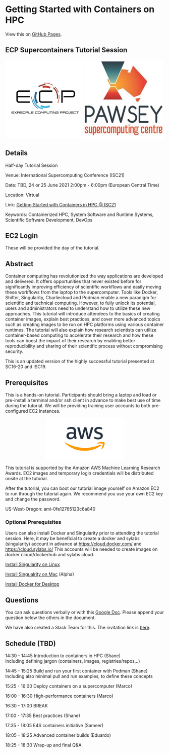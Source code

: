 
# Getting Started with Containers on HPC

View this on [GitHub Pages](https://supercontainers.github.io/isc-tutorial/).

## ECP Supercontainers Tutorial Session

<img src="fig/ecp.jpg" width="250"><img src="fig/pawsey.jpeg" width="250">

## Details

Half-day Tutorial Session

Venue: International Supercomputing Conference (ISC21)

Date: TBD, 24 or 25 June 2021 2:00pm - 6:00pm (European Central Time)

Location: Virtual

Link: [Getting Started with Containers in HPC @ ISC21](https://www.isc-hpc.com/)

Keywords: Containerized HPC, System Software and Runtime Systems, Scientific Software Development, DevOps

## EC2 Login

These will be provided the day of the tutorial.


## Abstract

Container computing has revolutionized the way applications are developed and delivered. It offers opportunities that never existed before for significantly improving efficiency of scientific workflows and easily moving these workflows from the laptop to the supercomputer. Tools like Docker, Shifter, Singularity, Charliecloud and Podman enable a new paradigm for scientific and technical computing. However, to fully unlock its potential, users and administrators need to understand how to utilize these new approaches. This tutorial will introduce attendees to the basics of creating container images, explain best practices, and cover more advanced topics such as creating images to be run on HPC platforms using various container runtimes. The tutorial will also explain how research scientists can utilize container-based computing to accelerate their research and how these tools can boost the impact of their research by enabling better reproducibility and sharing of their scientific process without compromising security. 

This is an updated version of the highly successful tutorial presented at SC16-20 and ISC19.

## Prerequisites

This is a hands-on tutorial. Participants should bring a laptop and load or pre-install a terminal and/or ssh client in advance to make best use of time during the tutorial.  We will be providing training user accounts to both pre-configured EC2 instances.

<div style="text-align:center"><img src="fig/AWS_logo.png" width="250"></div>

This tutorial is supported by the Amazon AWS Machine Learning Research Awards. EC2 images and temporary login credentials will be distributed onsite at the tutorial.

After the tutorial, you can boot our tutorial image yourself on Amazon EC2 to run through the tutorial again. We recommend you use your own EC2 key and change the password.

US-West-Oregon: ami-0fe12765123c6a840 


### Optional Prerequisites

Users can also install Docker and Singularity prior to attending the tutorial session. Here, it may be beneficial to create a docker and sylabs (singularity) account in advance at https://cloud.docker.com/ and https://cloud.sylabs.io/ This accounts will be needed to create images on docker cloud/dockerhub and sylabs cloud.

[Install Singularity on Linux](https://sylabs.io/guides/3.7/user-guide/)

[Install Singualrity on Mac](https://repo.sylabs.io/desktop/) (Alpha)

[Install Docker for Desktop](https://www.docker.com/products/docker-desktop)

## Questions

You can ask questions verbally or with this [Google Doc](https://docs.google.com/document/d/11gMZ-T7iA5XiRWPLYIqX7Gqv7RMb-NF9kzGYHrnOi04/edit?usp=sharing).
Please append your question below the others in the document.

We have also created a Slack Team for this.  The invitation link is [here](https://join.slack.com/t/hpc-containers/shared_invite/enQtODI3NzY1NDU4OTk5LTUxOTgyOWJmYjIwOWI5YWU2MzBhZDI3Zjc1YmZmMjAxZjgzYzk4ZWEwNmFlNzlkOWI0MGNlZDNlMTBhYTBlOWY).

## Schedule (TBD)

14:30 - 14:45 Introduction to containers in HPC (Shane)  
Including defining jargon (containers, images, registries/repos,..)  

14:45 - 15:25 Build and run your first container with Podman (Shane)  
Including also minimal pull and run examples, to define these concepts  

15:25 - 16:00 Deploy containers on a supercomputer (Marco)  

16:00 - 16:30 High-performance containers (Marco)  

16:30 - 17:00 BREAK

17:00 - 17:35 Best practices (Shane)  

17:35 - 18:05 E4S containers initiative (Sameer)  

18:05 - 18:25 Advanced container builds (Eduardo)  

18:25 - 18:30 Wrap-up and final Q&A  

